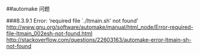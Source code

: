 ##automake 问题

###8.3.9.1 Error: ‘required file `./ltmain.sh' not found’
	http://www.gnu.org/software/automake/manual/html_node/Error-required-file-ltmain_002esh-not-found.html
	http://stackoverflow.com/questions/22603163/automake-error-ltmain-sh-not-found